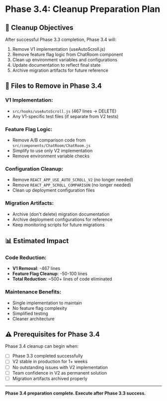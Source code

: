 # Phase 3.4: Cleanup Preparation Plan

## 🎯 Cleanup Objectives

After successful Phase 3.3 completion, Phase 3.4 will:
1. Remove V1 implementation (useAutoScroll.js)
2. Remove feature flag logic from ChatRoom component  
3. Clean up environment variables and configurations
4. Update documentation to reflect final state
5. Archive migration artifacts for future reference

## 📁 Files to Remove in Phase 3.4

### V1 Implementation:
- `src/hooks/useAutoScroll.js` (467 lines → DELETE)
- Any V1-specific test files (if separate from V2 tests)

### Feature Flag Logic:
- Remove A/B comparison code from `src/components/ChatRoom/ChatRoom.js`
- Simplify to use only V2 implementation
- Remove environment variable checks

### Configuration Cleanup:
- Remove `REACT_APP_USE_AUTO_SCROLL_V2` (no longer needed)
- Remove `REACT_APP_SCROLL_COMPARISON` (no longer needed)
- Clean up deployment configuration files

### Migration Artifacts:
- Archive (don't delete) migration documentation
- Archive deployment configurations for reference
- Keep monitoring scripts for future migrations

## 📊 Estimated Impact

### Code Reduction:
- **V1 Removal**: -467 lines
- **Feature Flag Cleanup**: -50-100 lines  
- **Total Reduction**: ~500+ lines of code eliminated

### Maintenance Benefits:
- Single implementation to maintain
- No feature flag complexity
- Simplified testing
- Cleaner architecture

## ⚠️ Prerequisites for Phase 3.4

Phase 3.4 cleanup can begin when:
- [ ] Phase 3.3 completed successfully
- [ ] V2 stable in production for 1+ weeks
- [ ] No outstanding issues with V2 implementation
- [ ] Team confidence in V2 as permanent solution
- [ ] Migration artifacts archived properly

---

**Phase 3.4 preparation complete. Execute after Phase 3.3 success.**
